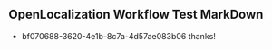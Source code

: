 ## OpenLocalization Workflow Test MarkDown
* bf070688-3620-4e1b-8c7a-4d57ae083b06 thanks!

<!--HONumber=Jul16_HO4-->


